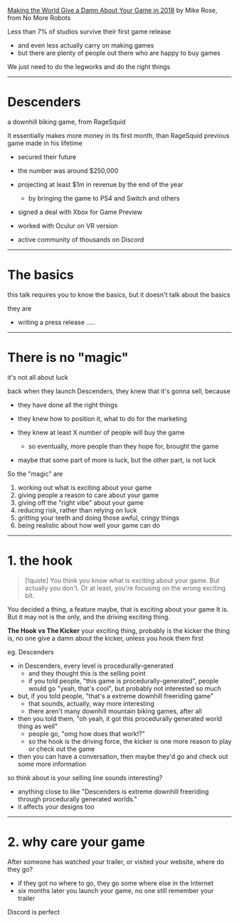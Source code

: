 [Making the World Give a Damn About Your Game in 2018](https://www.youtube.com/watch?v=IWRu3RRqQmY)
by Mike Rose, from No More Robots

Less than 7% of studios survive their first game release
* and even less actually carry on making games
* but there are plenty of people out there who are happy to buy games

We just need to do the legworks and do the right things
___

# Descenders
a downhill biking game, from RageSquid

It essentially makes more money in its first month, than
RageSquid previous game made in his lifetime
* secured their future
* the number was around $250,000
* projecting at least $1m in revenue by the end of the year
	* by bringing the game to PS4 and Switch and others

* signed a deal with Xbox for Game Preview
* worked with Oculur on VR version
* active community of thousands on Discord
___

# The basics
this talk requires you to know the basics, but it doesn't talk about the basics

they are
* writing a press release
.....
___

# There is no "magic"
it's not all about luck

back when they launch Descenders, they knew that it's gonna sell, because
* they have done all the right things
* they knew how to position it, what to do for the marketing
* they knew at least X number of people will buy the game
	* so eventually, more people than they hope for, brought the game

* maybe that some part of more is luck, but the other part, is not luck

So the "magic" are
1. working out what is exciting about your game
2. giving people a reason to care about your game
3. giving off the "right vibe" about your game
4. reducing risk, rather than relying on luck
5. gritting your teeth and doing those awful, cringy things
6. being realistic about how well your game can do
___

# 1. the hook

> [!quote]
> You think you know what is exciting about your game.
> But actually you don't. Or at least, you're focusing on the wrong exciting bit.

You decided a thing, a feature maybe, that is exciting about your game
It is. But it may not is the only, and the driving exciting thing.

**The Hook vs The Kicker**
your exciting thing, probably is the kicker
the thing is, no one give a damn about the kicker, unless you hook them first

eg. Descenders
* in Descenders, every level is procedurally-generated
	* and they thought this is the selling point
	* if you told people, "this game is procedurally-generated", people would go "yeah, that's cool", but probably not interested so much
* but, if you told people, "that's a extreme downhill freeriding game"
	* that sounds, actually, way more interesting
	* there aren't many downhill mountain biking games, after all
* then you told them, "oh yeah, it got this procedurally generated world thing as well"
	* people go, "omg how does that work!?"
	* so the hook is the driving force, the kicker is one more reason to play or check out the game
* then you can have a conversation, then maybe they'd go and check out some more information

so think about is your selling line sounds interesting?
* anything close to like "Descenders is extreme downhill freeriding through procedurally generated worlds."
* it affects your designs too
___

# 2. why care your game

After someone has watched your trailer, or visited your website,
where do they go?
* if they got no where to go, they go some where else in the Internet
* six months later you launch your game, no one still remember your trailer

Discord is perfect